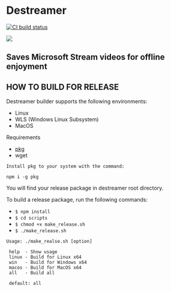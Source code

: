 # Destreamer

<a href="https://github.com/snobu/destreamer/actions">
  <img src="https://github.com/snobu/destreamer/workflows/Node%20CI/badge.svg" alt="CI build status" />
</a>

![](logo.png)

## Saves Microsoft Stream videos for offline enjoyment

## HOW TO BUILD FOR RELEASE
Destreamer builder supports the following environments:
* Linux
* WLS (Windows Linux Subsystem)
* MacOS

Requirements
* [pkg](https://www.npmjs.com/package/pkg)
* wget

`Install pkg to your system with the command:`
```
npm i -g pkg
```

You will find your release package in destreamer root directory.

To build a release package, run the following commands:
* `$ npm install`
* `$ cd scripts`
* `$ chmod +x make_release.sh`
* `$ ./make_release.sh`

```
Usage: ./make_realse.sh [option]

 help  - Show usage
 linux - Build for Linux x64
 win   - Build for Windows x64
 macos - Build for MacOS x64
 all   - Build all

 default: all
```